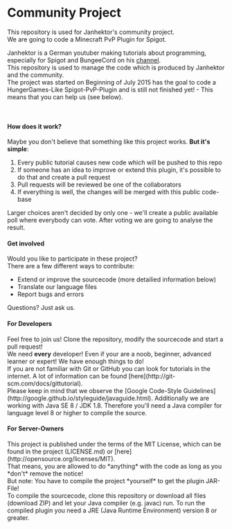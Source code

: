 <h1>Community Project</h1> 

This repository is used for Janhektor's community project.<br>
We are going to code a Minecraft PvP Plugin for Spigot.<br>

Janhektor is a German youtuber making tutorials about programming, especially for Spigot and BungeeCord on his [channel](https://www.youtube.com/user/Janhektor).<br>
This repository is used to manage the code which is produced by Janhektor and the community.<br>
The project was started on Beginning of July 2015 has the goal to code a HungerGames-Like Spigot-PvP-Plugin and is still not finished yet! - This means that you can help us (see below).<br>


<br>
<h4>How does it work?</h4>
Maybe you don't believe that something like this project works.
<b>But it's simple</b>:<br>
<ol>
<li>Every public tutorial causes new code which will be pushed to this repo</li>
<li>If someone has an idea to improve or extend this plugin, it's possible to do that and create a pull request</li>
<li>Pull requests will be reviewed be one of the collaborators</li>
<li>If everything is well, the changes will be merged with this public code-base</li>
</ol>
Larger choices aren't decided by only one - we'll create a public available poll where everybody can vote. After voting we are going to analyse the result.

<br>
<h4>Get involved</h4>
Would you like to participate in these project?<br>
There are a few different ways to contribute:
<ul>
  <li>Extend or improve the sourcecode (more detailied information below)</li>
  <li>Translate our language files</li>
  <li>Report bugs and errors</li>
</ul>
Questions? Just ask us.

<br>
<h4>For Developers</h4>
Feel free to join us! Clone the repository, modify the sourcecode and start a pull request!<br>
We need <b>every</b> developer! Even if your are a noob, beginner, advanced learner or expert! We have enough things to do!<br>
If you are not familiar with Git or GitHub you can look for tutorials in the internet.
A lot of information can be found [here](http://git-scm.com/docs/gittutorial).<br>
Please keep in mind that we observe the [Google Code-Style Guidelines](http://google.github.io/styleguide/javaguide.html).
Additionally we are working with Java SE 8 / JDK 1.8. Therefore you'll need a Java compiler for language level 8 or higher to compile the source.

<br>
<h4>For Server-Owners</h4>
This project is published under the terms of the MIT License, which can be found in the project (LICENSE.md) or [here](http://opensource.org/licenses/MIT).<br>
That means, you are allowed to do *anything* with the code as long as you *don't* remove the notice!<br>
But note: You have to compile the project *yourself* to get the plugin JAR-File!<br>
To compile the sourcecode, clone this repository or download all files (download ZIP) and let your Java compiler (e.g. javac) run. To run the compiled plugin you need a JRE (Java Runtime Environment) version 8 or greater.
